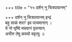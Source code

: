 +++
title = "१५ दर्शन् नु चित्रपावानम्"

+++
दर्शन् नु चित्रपावानम् इन्द्रं  
बहु साकं शराꣳ इव पत्यमानान् ।  
ये नो घृष्विं मघवानं पृतन्यान्  
अभीरु तेषु कवयो ववृत्युः ॥
